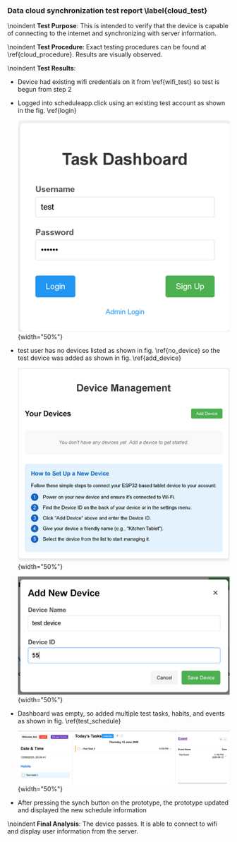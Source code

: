 ### Data cloud synchronization test report \label{cloud_test}
\noindent
**Test Purpose**:
This is intended to verify that the device is capable of connecting to the internet and synchronizing with server information.

\noindent
**Test Procedure**:
Exact testing procedures can be found at \ref{cloud_procedure}. Results are visually observed.

\noindent
**Test Results**:

- Device had existing wifi credentials on it from \ref{wifi_test} so test is begun from step 2
- Logged into scheduleapp.click using an existing test account as shown in the fig. \ref{login}
    
    ![Logging in with test user credentials \label{login}](test_images/cloud_1.png){width="50%"}

- test user has no devices listed as shown in fig. \ref{no_device} so the test device was added as shown in fig. \ref{add_device}
    
    ![No devices under the test user \label{no_device}](test_images/cloud_2.png){width="50%"}
    
    ![Adding device under test user \label{add_device}](test_images/cloud_4.png){width="50%"}
- Dashboard was empty, so added multiple test tasks, habits, and events as shown in fig. \ref{test_schedule}
    
    ![Adding a test schedule \label{test_schedule}](test_images/cloud_5.png){width="50%"}

- After pressing the synch button on the prototype, the prototype updated and displayed the new schedule information

\noindent
**Final Analysis**:
The device passes. It is able to connect to wifi and display user information from the server.
